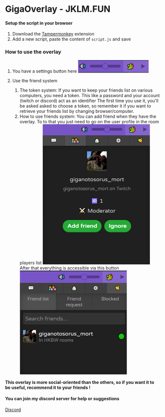 # GigaOverlay - JKLM.FUN

#### Setup the script in your browser
1. Download the [Tampermonkey](https://www.tampermonkey.net) extension
2. Add a new script, paste the content of `script.js` and save

### How to use the overlay
1. You have a settings button here
![settings button](images/settingsButton.png)

2. Use the friend system
    1. The token system:
        If you want to keep your friends list on various computers, you need a token. This like a password and your account (twitch or discord) act as an identifier
        The first time you use it, you'll be asked asked to choose a token, so remember it if you want to retrieve your friends list by changing browser/computer.
    2. How to use friends system:
        You can add friend when they have the overlay. To to that you just need to go on the user profile in the room players list
        ![user profile](images/profile.png)        
        After that everything is accessible via this button
        ![friend list button](images/friendListPane.png)


**This overlay is more social-oriented than the others, so if you want it to be useful, recommend it to your friends !**

#### You can join my discord server for help or suggestions
[Discord](http://discord.gg/Dsh49abxF7)